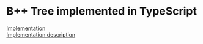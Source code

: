 # B++ Tree implemented in TypeScript

[Implementation](b-plus-src/) \
[Implementation description](b-plus-src/README.md)